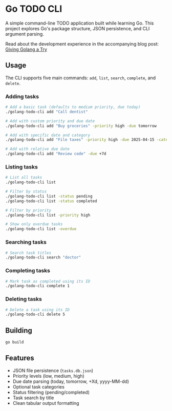 # Go TODO CLI

A simple command-line TODO application built while learning Go. This project explores Go's package structure, JSON persistence, and CLI argument parsing.

Read about the development experience in the accompanying blog post: [Giving Golang a Try](https://www.stevexciv.com/blog/giving-golang-a-try/)

## Usage

The CLI supports five main commands: `add`, `list`, `search`, `complete`, and `delete`.

### Adding tasks

```bash
# Add a basic task (defaults to medium priority, due today)
./golang-todo-cli add "Call dentist"

# Add with custom priority and due date
./golang-todo-cli add "Buy groceries" -priority high -due tomorrow

# Add with specific date and category
./golang-todo-cli add "File taxes" -priority high -due 2025-04-15 -category finance

# Add with relative due date
./golang-todo-cli add "Review code" -due +7d
```

### Listing tasks

```bash
# List all tasks
./golang-todo-cli list

# Filter by status
./golang-todo-cli list -status pending
./golang-todo-cli list -status completed

# Filter by priority
./golang-todo-cli list -priority high

# Show only overdue tasks
./golang-todo-cli list -overdue
```

### Searching tasks

```bash
# Search task titles
./golang-todo-cli search "doctor"
```

### Completing tasks

```bash
# Mark task as completed using its ID
./golang-todo-cli complete 1
```

### Deleting tasks

```bash
# Delete a task using its ID
./golang-todo-cli delete 5
```

## Building

```bash
go build
```

## Features

- JSON file persistence (`tasks.db.json`)
- Priority levels (low, medium, high)
- Due date parsing (today, tomorrow, +Xd, yyyy-MM-dd)
- Optional task categories
- Status filtering (pending/completed)
- Task search by title
- Clean tabular output formatting
